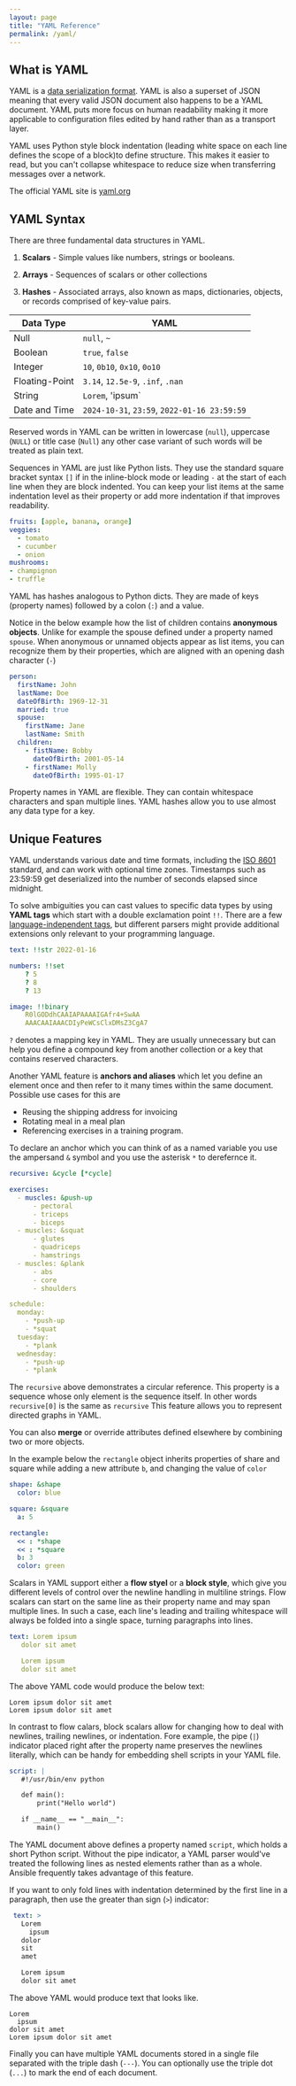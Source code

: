 ```yaml
---
layout: page
title: "YAML Reference"
permalink: /yaml/
---
```


## What is YAML

YAML is a [data serialization format](https://en.wikipedia.org/wiki/Comparison_of_data-serialization_formats). YAML is also a superset of JSON meaning that every valid JSON document also happens to be a YAML document. YAML puts more focus on human readability making it more applicable to configuration files edited by hand rather than as a transport layer.

YAML uses Python style block indentation (leading white space on each line defines the scope of a block)to define structure. This makes it easier to read, but you can't collapse whitespace to reduce size when transferring messages over a network.

The official YAML site is [yaml.org](https://yaml.org/)

## YAML Syntax

There are three fundamental data structures in YAML.

1. **Scalars** - Simple values like numbers, strings or booleans.

2. **Arrays** - Sequences of scalars or other collections

3. **Hashes** - Associated arrays, also known as maps, dictionaries, objects, or records comprised of key-value pairs.

| Data Type | YAML |
| --------- | ---- |
| Null | `null`, `~` |
| Boolean | `true`, `false` |
| Integer | `10`, `0b10`, `0x10`, `0o10` |
| Floating-Point | `3.14`, `12.5e-9`, `.inf`, `.nan` |
| String | `Lorem`, 'ipsum` |
| Date and Time | `2024-10-31`, `23:59`, `2022-01-16 23:59:59` |

Reserved words in YAML can be written in lowercase (`null`), uppercase (`NULL`) or title case (`Null`) any other case variant of such words will be treated as plain text.

Sequences in YAML are just like Python lists. They use the standard square bracket syntax `[]` if in the inline-block mode or leading `-` at the start of each line when they are block indented. You can keep your list items at the same indentation level as their property or add more indentation if that improves readability.

```yaml
fruits: [apple, banana, orange]
veggies:
  - tomato
  - cucumber
  - onion
mushrooms:
- champignon
- truffle
```

YAML has hashes analogous to Python dicts. They are made of keys (property names) followed by a colon (`:`) and a value.

Notice in the below example how the list of children contains **anonymous objects**. Unlike for example the spouse defined under a property named `spouse`. When anonymous or unnamed objects appear as list items, you can recognize them by their properties, which are aligned with an opening dash character (`-`)

```yaml
person:
  firstName: John
  lastName: Doe
  dateOfBirth: 1969-12-31
  married: true
  spouse:
    firstName: Jane
    lastName: Smith
  children:
    - fistName: Bobby
      dateOfBirth: 2001-05-14
    - firstName: Molly
      dateOfBirth: 1995-01-17
```

Property names in YAML are flexible. They can contain whitespace characters and span multiple lines. YAML hashes allow you to use almost any data type for a key.

## Unique Features

YAML understands various date and time formats, including the [ISO 8601](https://en.wikipedia.org/wiki/ISO_8601) standard, and can work with optional time zones. Timestamps such as 23:59:59 get deserialized into the number of seconds elapsed since midnight.

To solve ambiguities you can cast values to specific data types by using **YAML tags** which start with a double exclamation point `!!`. There are a few [language-independent tags](https://yaml.org/type/index.html), but different parsers might provide additional extensions only relevant to your programming language.

```yaml
text: !!str 2022-01-16

numbers: !!set
    ? 5
    ? 8
    ? 13

image: !!binary
    R0lGODdhCAAIAPAAAAIGAfr4+SwAA
    AAACAAIAAACDIyPeWCsClxDMsZ3CgA7

```

`?` denotes a mapping key in YAML. They are usually unnecessary but can help you define a compound key from another collection or a key that contains reserved characters.

Another YAML feature is **anchors and aliases** which let you define an element once and then refer to it many times within the same document.  Possible use cases for this are

* Reusing the shipping address for invoicing
* Rotating meal in a meal plan
* Referencing exercises in a training program.

To declare an anchor which you can think of as a named variable you use the ampersand `&` symbol and you use the asterisk `*` to derefernce it.

```yaml
recursive: &cycle [*cycle]

exercises:
  - muscles: &push-up
      - pectoral
      - triceps
      - biceps
  - muscles: &squat
      - glutes
      - quadriceps
      - hamstrings
  - muscles: &plank
      - abs
      - core
      - shoulders

schedule:
  monday:
    - *push-up
    - *squat
  tuesday:
    - *plank
  wednesday:
    - *push-up
    - *plank
```

The `recursive` above demonstrates a circular reference. This property is a sequence whose only element is the sequence itself. In other words `recursive[0]` is the same as `recursive` This feature allows you to represent directed graphs in YAML.

You can also **merge** or override attributes defined elsewhere by combining two or more objects.

In the example below the `rectangle` object inherits properties of share and square while adding a new attribute `b`, and changing the value of `color`

```yaml
shape: &shape
  color: blue

square: &square
  a: 5

rectangle:
  << : *shape
  << : *square
  b: 3
  color: green
```

Scalars in YAML support either a **flow styel** or a **block style**, which give you different levels of control over the newline handling in multiline strings. Flow scalars can start on the same line as their property name and may span multiple lines. In such a case, each line's leading and trailing whitespace will always be folded into a single space, turning paragraphs into lines.

```yaml
text: Lorem ipsum
   dolor sit amet

   Lorem ipsum
   dolor sit amet
```

The above YAML code would produce the below text:

```text
Lorem ipsum dolor sit amet
Lorem ipsum dolor sit amet
```

In contrast to flow calars, block scalars allow for changing how to deal with newlines, trailing newlines, or indentation. Fore example, the pipe (`|`) indicator placed right after the property name preserves the newlines literally, which can be handy for embedding shell scripts in your YAML file.

```yaml
script: |
   #!/usr/bin/env python

   def main():
       print("Hello world")

   if __name__ == "__main__":
       main()
```

The YAML document above defines a property named `script`, which holds a short Python script. Without the pipe indicator, a YAML parser would've treated the following lines as nested elements rather than as a whole. Ansible frequently takes advantage of this feature.

If you want to only fold lines with indentation determined by the first line in a paragraph, then use the greater than sign (`>`) indicator:

```yaml
 text: >
   Lorem
     ipsum
   dolor
   sit
   amet

   Lorem ipsum
   dolor sit amet
```

The above YAML would produce text that looks like.

```text
Lorem
  ipsum
dolor sit amet
Lorem ipsum dolor sit amet
```

Finally you can have multiple YAML documents stored in a single file separated with the triple dash (`---`). You can optionally use the triple dot (`...`) to mark the end of each document.